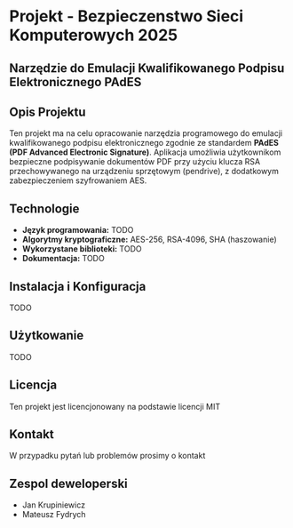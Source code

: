 # Projekt - Bezpieczenstwo Sieci Komputerowych 2025
## Narzędzie do Emulacji Kwalifikowanego Podpisu Elektronicznego PAdES

## Opis Projektu
Ten projekt ma na celu opracowanie narzędzia programowego do emulacji kwalifikowanego podpisu elektronicznego zgodnie ze standardem **PAdES (PDF Advanced Electronic Signature)**. Aplikacja umożliwia użytkownikom bezpieczne podpisywanie dokumentów PDF przy użyciu klucza RSA przechowywanego na urządzeniu sprzętowym (pendrive), z dodatkowym zabezpieczeniem szyfrowaniem AES.

## Technologie
- **Język programowania:** TODO
- **Algorytmy kryptograficzne:** AES-256, RSA-4096, SHA (haszowanie)
- **Wykorzystane biblioteki:** TODO
- **Dokumentacja:** TODO

## Instalacja i Konfiguracja
TODO

## Użytkowanie
TODO

## Licencja
Ten projekt jest licencjonowany na podstawie licencji MIT

## Kontakt
W przypadku pytań lub problemów prosimy o kontakt

## Zespol deweloperski 
- Jan Krupiniewicz
- Mateusz Fydrych




